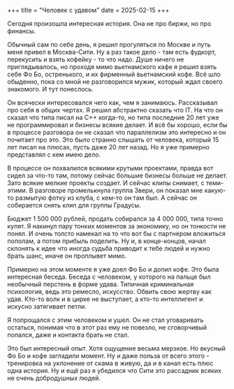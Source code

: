 +++
title = "Человек с удавом"
date = 2025-02-15
+++

Сегодня произошла интересная история. Она не про биржи, но про финансы.

Обычный сам по себе день, я решил прогуляться по Москве и путь меня привел в Москва-Сити. Ну а раз такое дело - там есть фудкорт, перекусить и взять кофейку - то что надо. Душе ничего не приглядывалось, но проходя мимо вьетнамского кафе я решил взять себе Фо Бо, остренького, и их фирменный вьетнамский кофе. Всё шло обыденно, пока со мной не разговорился мужик, который ждал своего знакомого. И тут понеслось.

Он всячески интересовался чего как, чем я занимаюсь. Рассказывал про себя в общих чертах. Я решил абстрактно сказать что IT. На что он сказал что типа писал на С++ когда-то, но типа последние 20 лет уже не программировал и бизнесы всякие делает. И всё бы хорошо, если бы в процессе разговора он не сказал что параллелизм это интересно и он почитает про это. Это было странно слышать от человека, который 15 лет писал на плюсах, пусть даже 20 лет назад. Но я уже примерно представлял с кем имею дело.

В процессе он похвалился всякими крутыми проектами, правда вот сидел за что-то там, потому сейчас большие бизнесы больше не делает. Зато всякие мелкие проекты создает. И сейчас клипы снимает, с теми-этими. В разговоре промелькнула группа Звери, он показал мне какую-то размытую фотку из клуба, с кем-то он там был. А сейчас он собирается снять клип для группы Градусы.

Бюджет 1 500 000 рублей, продать собирался за 4 000 000, типа точно купят. Я накинул пару тонких моментов за экономику, но он тонкости не понял. И очень толсто намекал на то что вот бы с партнером вложиться пополам, а потом прибыль поделить. Ну и, в конце-концов, начал склонять к идее что иногда судьба приводит к тебе людей и нужно брать шанс, иначе он проплывет мимо.

Примерно на этом моменте я уже доел Фо Бо и допил кофе. Это была интересная беседа. Беседа с человеком, у которого на пальце был необычный перстень в форме удава. Типичная криминальная психология, ведь это ремесло, искусство. Обвить свою жертву как удав. Кто-то волк и в цирке не выступает, а кто-то интеллигент и искусно затягивает петли.

Я попрощался с этим человеком и ушел. Он не стал уговаривать остаться, понимая что в этот раз ему не повезло, не сговорчивый попался, даже и контакта брать не стал.

Это был интересный опыт. Хотя ощущение весьма мерзкое. Но вкусный Фо Бо и кофе загладили момент. Ну и даже польза от всего этого - тренировка на уклонение от скама в живую, да и в канал есть плюс одна история. Ну и ещё раз я убедился что Сити это рассадник всяких не очень добродушных людей.